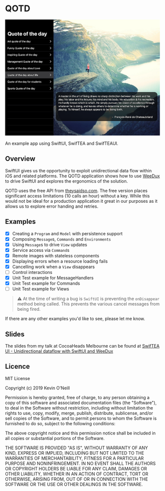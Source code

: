 # QOTD

![Screenshot](ipad-screenshot.png)

An example app using SwiftUI, SwifTEA and SwifTEAUI.

## Overview

SwiftUI gives us the opportunity to exploit unidirectional data flow within iOS and related platforms. The QOTD application shows how to use [WeeDux](https://github.com/weegigs/weedux) to drive SwiftUI and explores the ergonomics of the solution.

QOTD uses the free API from [theysaidso.com](https://theysaidso.com/api/). The free version places significant access limitations (10 calls an hour) without a key. While this would not be ideal for a production application it great in our purposes as it allows us to explore error handing and retries.

## Examples

- [X] Creating a `Program` and `Model` with persistence support
- [X] Composing `Message`s, `Commands` and `Environments`
- [X] Using `Message`s to drive `View` updates
- [X] Service access via `Command`s
- [X] Remote images with stateless components
- [X] Displaying errors when a resource loading fails
- [X] Cancelling work when a `View` disappears
- [ ] Control interactions
- [X] Unit Test example for MessageHandlers
- [X] Unit Test example for Commands
- [ ] Unit Test example for Views

> ⚠️ At the time of writing a bug is `SwiftUI` is preventing the `onDisappear` method
being called. This prevents the various cancel messages from being fired.

If there are any other examples you'd like to see, please let me know.

## Slides

The slides from my talk at CocoaHeads Melbourne can be found at [SwifTEA UI - Unidirectional dataflow with SwiftUI and WeeDux](https://www.slideshare.net/KevinONeill1/swiftea-ui-unidirectional-data-flow-with-swiftui-and-weedux)

## Licence

MIT License

Copyright (c) 2019 Kevin O'Neill

Permission is hereby granted, free of charge, to any person obtaining a copy
of this software and associated documentation files (the "Software"), to deal
in the Software without restriction, including without limitation the rights
to use, copy, modify, merge, publish, distribute, sublicense, and/or sell
copies of the Software, and to permit persons to whom the Software is
furnished to do so, subject to the following conditions:

The above copyright notice and this permission notice shall be included in all
copies or substantial portions of the Software.

THE SOFTWARE IS PROVIDED "AS IS", WITHOUT WARRANTY OF ANY KIND, EXPRESS OR
IMPLIED, INCLUDING BUT NOT LIMITED TO THE WARRANTIES OF MERCHANTABILITY,
FITNESS FOR A PARTICULAR PURPOSE AND NONINFRINGEMENT. IN NO EVENT SHALL THE
AUTHORS OR COPYRIGHT HOLDERS BE LIABLE FOR ANY CLAIM, DAMAGES OR OTHER
LIABILITY, WHETHER IN AN ACTION OF CONTRACT, TORT OR OTHERWISE, ARISING FROM,
OUT OF OR IN CONNECTION WITH THE SOFTWARE OR THE USE OR OTHER DEALINGS IN THE
SOFTWARE.
